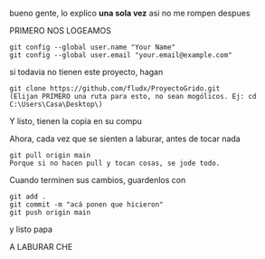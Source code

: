bueno gente, lo explico **una sola vez** asi no me rompen despues  

PRIMERO NOS LOGEAMOS  
```
git config --global user.name "Your Name"  
git config --global user.email "your.email@example.com"  
```

si todavia no tienen este proyecto, hagan  
```
git clone https://github.com/fludx/ProyectoGrido.git
(Elijan PRIMERO una ruta para esto, no sean mogólicos. Ej: cd C:\Users\Casa\Desktop\)
```
Y listo, tienen la copia en su compu

Ahora, cada vez que se sienten a laburar, antes de tocar nada
```
git pull origin main
Porque si no hacen pull y tocan cosas, se jode todo.
```
Cuando terminen sus cambios, guardenlos con
```
git add .
git commit -m "acá ponen que hicieron"
git push origin main
```
y listo papa  


A LABURAR CHE
